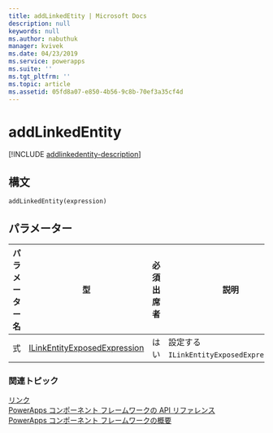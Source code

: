 ```yaml
---
title: addLinkedEtity | Microsoft Docs
description: null
keywords: null
ms.author: nabuthuk
manager: kvivek
ms.date: 04/23/2019
ms.service: powerapps
ms.suite: ''
ms.tgt_pltfrm: ''
ms.topic: article
ms.assetid: 05fd8a07-e850-4b56-9c8b-70ef3a35cf4d
---
```


# <a name="addlinkedentity"></a>addLinkedEntity

[!INCLUDE [addlinkedentity-description](includes/addlinkedentity-description.md)]

## <a name="syntax"></a>構文

`addLinkedEntity(expression)`

## <a name="parameters"></a>パラメーター

| パラメーター名|型|必須出席者|説明|
| ------------- |----|--------|-----------|
|式|[ILinkEntityExposedExpression](../ilinkentityexposedexpression.md)|はい|設定する `ILinkEntityExposedExpression`。|

### <a name="related-topics"></a>関連トピック

[リンク](../linking.md)<br/>
[PowerApps コンポーネント フレームワークの API リファレンス](../../reference/index.md)<br/>
[PowerApps コンポーネント フレームワークの概要](../../overview.md)